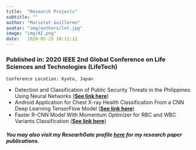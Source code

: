 ```yaml
---
title:  "Research Projects"
subtitle: ""
author: "Marielet Guillermo"
avatar: "img/authors/let.jpg"
image: "img/AI.png"
date:   2020-05-25 10:12:12
---
```


### Published in: 2020 IEEE 2nd Global Conference on Life Sciences and Technologies (LifeTech)
    Conference Location: Kyoto, Japan

+ Detection and Classification of Public Security Threats in the Philippines Using Neural Networks (**[See link here](https://ieeexplore.ieee.org/document/9080985/)**) 
+ Android Application for Chest X-ray Health Classification From a CNN Deep Learning TensorFlow Model (**[See link here](https://ieeexplore.ieee.org/document/9080959/)**)
+ Faster R-CNN Model With Momentum Optimizer for RBC and WBC Variants Classification (**[See link here](https://ieeexplore.ieee.org/document/9081283/)**)


##### You may also visit my ResearhGate profile *[here](https://www.researchgate.net/profile/Marielet_Guillermo2/publications)* for my research paper publications.